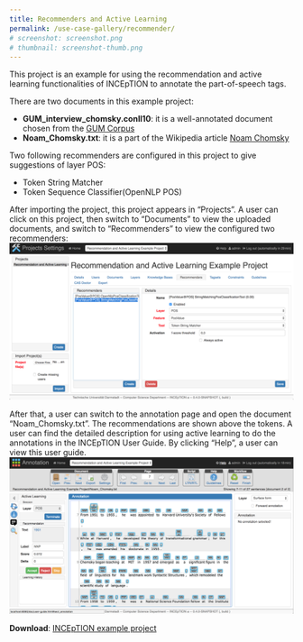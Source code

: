 ```yaml
---
title: Recommenders and Active Learning
permalink: /use-case-gallery/recommender/
# screenshot: screenshot.png
# thumbnail: screenshot-thumb.png
---
```


This project is an example for using the recommendation and active learning functionalities of 
INCEpTION to annotate the part-of-speech tags.

There are two documents in this example project:

* __GUM_interview_chomsky.conll10__: it is a well-annotated document chosen from the [GUM Corpus](https://corpling.uis.georgetown.edu/gum/index.html#annos)
* __Noam_Chomsky.txt__: it is a part of the Wikipedia article [Noam Chomsky](https://en.wikipedia.org/wiki/Noam_Chomsky)

Two following recommenders are configured in this project to give suggestions of layer POS:

* Token String Matcher
* Token Sequence Classifier(OpenNLP POS)

After importing the project, this project appears in “Projects”. A user can click on this 
project, then switch to “Documents” to view the uploaded documents, and switch to “Recommenders” 
to view the configured two recommenders:
![projects_settings](recommenders_projects_settings.png)

After that, a user can switch to the annotation page and open the document “Noam_Chomsky.txt”. 
The recommendations are shown above the tokens. A user can find the detailed description for 
using active learning to do the annotations in the INCEpTION User Guide. By clicking “Help”, a 
user can view this user guide.
![annotation_page](annotation_page_with_active_learning.png)

**Download**: [INCEpTION example project](Recommendation+and+Active+Learning+Example+Project_2018-06-18_1046.zip)
